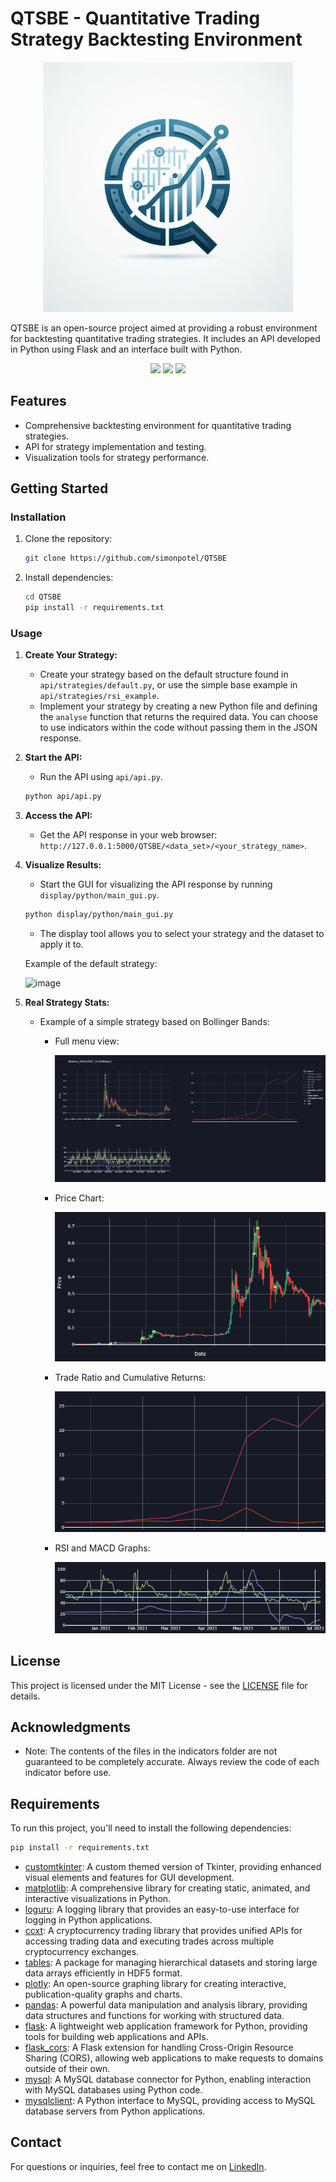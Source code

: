 # QTSBE - Quantitative Trading Strategy Backtesting Environment

<p align="center">
  <img src="https://github.com/simonpotel/QTSBE/blob/711bb2cecf12bdaef53d9d7a20f05e1971e4af59/files/logo.jpg" width="400" height="400">
</p>

QTSBE is an open-source project aimed at providing a robust environment for backtesting quantitative trading strategies. It includes an API developed in Python using Flask and an interface built with Python.

<p align="center">
  <img src="https://img.shields.io/badge/Python-FFD43B?style=for-the-badge&logo=python&logoColor=blue">
  <img src="https://img.shields.io/badge/Blockchain.com-121D33?logo=blockchaindotcom&logoColor=fff&style=for-the-badge"> 
  <img src="https://img.shields.io/badge/Raspberry%20Pi-A22846?style=for-the-badge&logo=Raspberry%20Pi&logoColor=white">
</p>

## Features

- Comprehensive backtesting environment for quantitative trading strategies.
- API for strategy implementation and testing.
- Visualization tools for strategy performance.

## Getting Started

### Installation

1. Clone the repository:

   ```bash
   git clone https://github.com/simonpotel/QTSBE
   ```

2. Install dependencies:

   ```bash
   cd QTSBE
   pip install -r requirements.txt
   ```

### Usage

1. **Create Your Strategy:**
   - Create your strategy based on the default structure found in `api/strategies/default.py`, or use the simple base example in `api/strategies/rsi_example`.
   - Implement your strategy by creating a new Python file and defining the `analyse` function that returns the required data. You can choose to use indicators within the code without passing them in the JSON response.

2. **Start the API:**
   - Run the API using `api/api.py`.

   ```bash
   python api/api.py
   ```

3. **Access the API:**
   - Get the API response in your web browser: `http://127.0.0.1:5000/QTSBE/<data_set>/<your_strategy_name>`.

4. **Visualize Results:**
   - Start the GUI for visualizing the API response by running `display/python/main_gui.py`.

   ```bash
   python display/python/main_gui.py
   ```

   - The display tool allows you to select your strategy and the dataset to apply it to.

   Example of the default strategy:

   ![image](https://github.com/simonpotel/QTSBE/assets/155122848/c276e11b-043b-4d45-a58c-a0d776ac9da2)

5. **Real Strategy Stats:**
   - Example of a simple strategy based on Bollinger Bands:

     - Full menu view:

       ![image](https://github.com/simonpotel/QTSBE/blob/711bb2cecf12bdaef53d9d7a20f05e1971e4af59/files/display/python/full_view.png)
       
     - Price Chart:

       ![image](https://github.com/simonpotel/QTSBE/blob/711bb2cecf12bdaef53d9d7a20f05e1971e4af59/files/display/python/price.png)
       
     - Trade Ratio and Cumulative Returns:

       ![image](https://github.com/simonpotel/QTSBE/blob/711bb2cecf12bdaef53d9d7a20f05e1971e4af59/files/display/python/ratio_cumultative.png)
       
     - RSI and MACD Graphs:

       ![image](https://github.com/simonpotel/QTSBE/blob/711bb2cecf12bdaef53d9d7a20f05e1971e4af59/files/display/python/rsi_MACD.png)

## License

This project is licensed under the MIT License - see the [LICENSE](LICENSE) file for details.

## Acknowledgments

- Note: The contents of the files in the indicators folder are not guaranteed to be completely accurate. Always review the code of each indicator before use.

## Requirements

To run this project, you'll need to install the following dependencies:
```bash
pip install -r requirements.txt
```

- [customtkinter](https://pypi.org/project/customtkinter/): A custom themed version of Tkinter, providing enhanced visual elements and features for GUI development.
- [matplotlib](https://pypi.org/project/matplotlib/): A comprehensive library for creating static, animated, and interactive visualizations in Python.
- [loguru](https://pypi.org/project/loguru/): A logging library that provides an easy-to-use interface for logging in Python applications.
- [ccxt](https://pypi.org/project/ccxt/): A cryptocurrency trading library that provides unified APIs for accessing trading data and executing trades across multiple cryptocurrency exchanges.
- [tables](https://pypi.org/project/tables/): A package for managing hierarchical datasets and storing large data arrays efficiently in HDF5 format.
- [plotly](https://pypi.org/project/plotly/): An open-source graphing library for creating interactive, publication-quality graphs and charts.
- [pandas](https://pypi.org/project/pandas/): A powerful data manipulation and analysis library, providing data structures and functions for working with structured data.
- [flask](https://pypi.org/project/Flask/): A lightweight web application framework for Python, providing tools for building web applications and APIs.
- [flask_cors](https://pypi.org/project/Flask-Cors/): A Flask extension for handling Cross-Origin Resource Sharing (CORS), allowing web applications to make requests to domains outside of their own.
- [mysql](https://pypi.org/project/mysql/): A MySQL database connector for Python, enabling interaction with MySQL databases using Python code.
- [mysqlclient](https://pypi.org/project/mysqlclient/): A Python interface to MySQL, providing access to MySQL database servers from Python applications.

## Contact

For questions or inquiries, feel free to contact me on [LinkedIn](https://www.linkedin.com).
